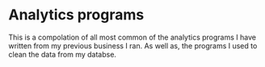 # Analytics programs
This is a compolation of all most common of the analytics programs
I have written from my previous business I ran. As well as, the 
programs I used to clean the data from my databse. 

